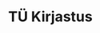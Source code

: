 ---
title: TÜ Kirjastus
title_en: University of Tartu Press
maintainer_name:
maintainer_email:
description: ''
twitter: ''
---